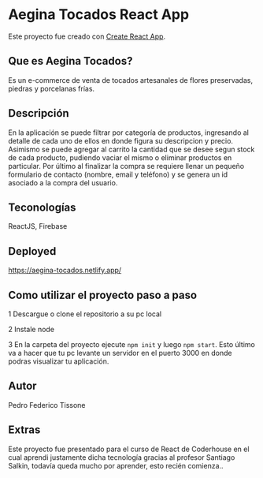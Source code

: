 # Aegina Tocados React App

Este proyecto fue creado con [Create React App](https://github.com/facebook/create-react-app).

## Que es Aegina Tocados?

Es un e-commerce de venta de tocados artesanales de flores preservadas, piedras y porcelanas frías.

## Descripción

En la aplicación se puede filtrar por categoría de productos, ingresando al detalle de cada uno de ellos en donde figura su descripcion y precio. Asimismo
se puede agregar al carrito la cantidad que se desee segun stock de cada producto, pudiendo vaciar el mismo o eliminar productos en particular. Por último al finalizar la compra se requiere llenar un pequeño formulario de contacto (nombre, email y teléfono) y se genera un id asociado a la compra del usuario.

## Teconologías

ReactJS, Firebase

## Deployed

https://aegina-tocados.netlify.app/

## Como utilizar el proyecto paso a paso

1 Descargue o clone el repositorio a su pc local

2 Instale node

3 En la carpeta del proyecto ejecute `npm init` y luego `npm start`. Esto último va a hacer que tu pc levante un servidor en el puerto 3000 en donde podras visualizar
tu aplicación.

## Autor

Pedro Federico Tissone

## Extras

Este proyecto fue presentado para el curso de React de Coderhouse en el cual aprendi justamente dicha tecnología gracias al profesor Santiago Salkin, todavía
queda mucho por aprender, esto recién comienza..